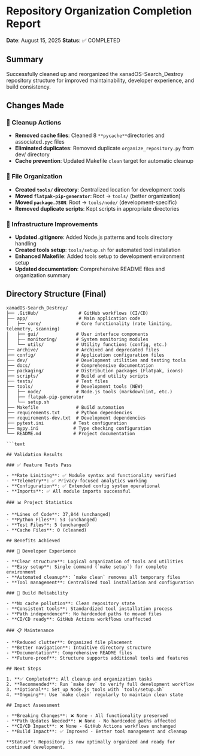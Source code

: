 # Repository Organization Completion Report

**Date**: August 15, 2025
**Status**: ✅ COMPLETED

## Summary

Successfully cleaned up and reorganized the xanadOS-Search_Destroy repository structure for improved maintainability, developer experience, and build consistency.

## Changes Made

### 🧹 Cleanup Actions

- **Removed cache files**: Cleaned 8 `**pycache**`directories and associated`.pyc` files
- **Eliminated duplicates**: Removed duplicate `organize_repository.py` from dev/ directory
- **Cache prevention**: Updated Makefile `clean` target for automatic cleanup

### 📁 File Organization

- **Created `tools/` directory**: Centralized location for development tools
- **Moved `flatpak-pip-generator`**: Root → `tools/` (better organization)
- **Moved `package.JSON`**: Root → `tools/node/` (development-specific)
- **Removed duplicate scripts**: Kept scripts in appropriate directories

### 🔧 Infrastructure Improvements

- **Updated .gitignore**: Added Node.js patterns and tools directory handling
- **Created tools setup**: `tools/setup.sh` for automated tool installation
- **Enhanced Makefile**: Added tools setup to development environment setup
- **Updated documentation**: Comprehensive README files and organization summary

## Directory Structure (Final)

```text
xanadOS-Search_Destroy/
├── .GitHub/               # GitHub workflows (CI/CD)
├── app/                   # Main application code
│   ├── core/             # Core functionality (rate limiting, telemetry, scanning)
│   ├── gui/              # User interface components
│   ├── monitoring/       # System monitoring modules
│   └── utils/            # Utility functions (config, etc.)
├── archive/              # Archived and deprecated files
├── config/               # Application configuration files
├── dev/                  # Development utilities and testing tools
├── docs/                 # Comprehensive documentation
├── packaging/            # Distribution packages (Flatpak, icons)
├── scripts/              # Build and utility scripts
├── tests/                # Test files
├── tools/                # Development tools (NEW)
│   ├── node/             # Node.js tools (markdownlint, etc.)
│   ├── flatpak-pip-generator
│   └── setup.sh
├── Makefile              # Build automation
├── requirements.txt      # Python dependencies
├── requirements-dev.txt  # Development dependencies
├── pytest.ini           # Test configuration
├── mypy.ini             # Type checking configuration
└── README.md            # Project documentation

```text

## Validation Results

### ✅ Feature Tests Pass

- **Rate Limiting**: ✅ Module syntax and functionality verified
- **Telemetry**: ✅ Privacy-focused analytics working
- **Configuration**: ✅ Extended config system operational
- **Imports**: ✅ All module imports successful

### 📊 Project Statistics

- **Lines of Code**: 37,844 (unchanged)
- **Python Files**: 53 (unchanged)
- **Test Files**: 5 (unchanged)
- **Cache Files**: 0 (cleaned)

## Benefits Achieved

### 🚀 Developer Experience

- **Clear structure**: Logical organization of tools and utilities
- **Easy setup**: Single command (`make setup`) for complete environment
- **Automated cleanup**: `make clean` removes all temporary files
- **Tool management**: Centralized tool installation and configuration

### 🔧 Build Reliability

- **No cache pollution**: Clean repository state
- **Consistent tools**: Standardized tool installation process
- **Path independence**: No hardcoded paths to moved files
- **CI/CD ready**: GitHub Actions workflows unaffected

### 📋 Maintenance

- **Reduced clutter**: Organized file placement
- **Better navigation**: Intuitive directory structure
- **Documentation**: Comprehensive README files
- **Future-proof**: Structure supports additional tools and features

## Next Steps

1. **✅ Completed**: All cleanup and organization tasks
2. **Recommended**: Run `make dev` to verify full development workflow
3. **Optional**: Set up Node.js tools with `tools/setup.sh`
4. **Ongoing**: Use `make clean` regularly to maintain clean state

## Impact Assessment

- **Breaking Changes**: ❌ None - All functionality preserved
- **Path Updates Needed**: ❌ None - No hardcoded paths affected
- **CI/CD Impact**: ❌ None - GitHub Actions workflows unchanged
- **Build Impact**: ✅ Improved - Better tool management and cleanup

**Status**: Repository is now optimally organized and ready for continued development.

